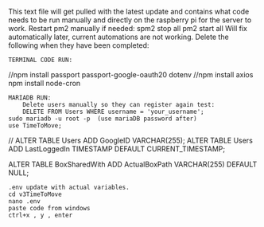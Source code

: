 This text file will get pulled with the latest update and contains what code
needs to be run manually and directly on the raspberry pi for the server to work.
Restart pm2 manually if needed:
    spm2 stop all
    pm2 start all
Will fix automatically later, current automations are not working.
    Delete the following when they have been completed:



    TERMINAL CODE RUN:
//npm install passport passport-google-oauth20 dotenv
//npm install axios
npm install node-cron


    MARIADB RUN:
        Delete users manually so they can register again test: 
        DELETE FROM Users WHERE username = 'your_username';
    sudo mariadb -u root -p  (use mariaDB password after)
    use TimeToMove;
 // ALTER TABLE Users ADD GoogleID VARCHAR(255);
ALTER TABLE Users
ADD LastLoggedIn TIMESTAMP DEFAULT CURRENT_TIMESTAMP;

ALTER TABLE BoxSharedWith
ADD ActualBoxPath VARCHAR(255) DEFAULT NULL;




    .env update with actual variables.
    cd v3TimeToMove
    nano .env
    paste code from windows
    ctrl+x , y , enter